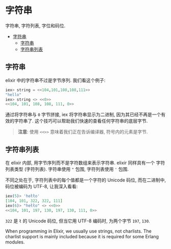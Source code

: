 # 字符串
字符串, 字符列表, 字位和码位.

<!-- TOC -->

- [字符串](#%E5%AD%97%E7%AC%A6%E4%B8%B2)
    - [字符串](#%E5%AD%97%E7%AC%A6%E4%B8%B2)
    - [字符串列表](#%E5%AD%97%E7%AC%A6%E4%B8%B2%E5%88%97%E8%A1%A8)

<!-- /TOC -->

## 字符串
elixir 中的字符串不过是字节序列. 我们看这个例子:
```elixir
iex> string = <<104,101,108,108,111>>
"hello"
iex> string <> <<0>>
<<104, 101, 108, 108, 111, 0>>
```

通过将字符串与 `0` 字节拼接, iex 将字符串显示为二进制, 因为其已经不再是一个有效的字符串了. 这个技巧可以帮助我们快速的查看任何字符串的底层字节.

> **注意**: 使用 `<<>>` 意味着我们正在告诉编译器, 符号内的元素是字节.

## 字符串列表
在 elixir 内部, 用字节序列而不是字符数组来表示字符串. elixir 同样具有一个 字符列表类型 (字符列表). 字符串使用 `"` 包围, 字符列表使用 `'` 包围.

不同之处在于, 字符列表中的每个值都是一个字符的 Unicode 码位, 而在二进制中, 码位被编码为 UTF-8, 让我深入看看:
```elixir
iex(5)> 'hełło'
[104, 101, 322, 322, 111]
iex(6)> "hełło" <> <<0>>
<<104, 101, 197, 130, 197, 130, 111, 0>>
```

`322` 是 `ł` 的 Unicode 码位, 但当它用 UTF-8 编码时, 为两个字节 `197`, `130`.


When programming in Elixir, we usually use strings, not charlists. The charlist support is mainly included because it is required for some Erlang modules.